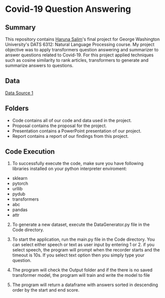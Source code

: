 # Covid-19 Question Answering


## Summary
This repository contains [Haruna Salim](https://github.com/BABAYEGAR)'s final project for George Washington University's DATS 6312: Natural Language Processing course.
My project objective was to apply transformers question answering and summarizer to answer questions related to Covid-19. For this project applied techniques such as cosine similarity to rank articles, transformers to generate and summarize answers to questions.

## Data
[Data Source 1](https://www.kaggle.com/datasets/allen-institute-for-ai/CORD-19-research-challenge)   

## Folders
* Code contains all of our code and data used in the project.
* Proposal contains the proposal for the project.
* Presentation contains a PowerPoint presentation of our project.
* Report contains a report of our findings from this project.

## Code Execution

1. To successfully execute the code, make sure you have following libraries installed on your python interpreter enviroment:

* sklearn
* pytorch 
* urllib
* pydub
* transformers
* abc
* pandas
* attr


2. To generate a new dataset, execute the DataGenerator.py file in the Code directory. 

3. To start the application, run the main.py file in the Code directory. You can select either speech or text as user input by entering 1 or 2. if you select speech, the program will prompt when the recorder starts and the timeout is 10s. If you select text option then you simply type your question.

4. The program will check the Output folder and if the there is no saved transformer model, the program will train and write the model to file

5. The program will return a dataframe with answers sorted in descending order by the start and end score.

